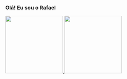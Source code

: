 ### Olá! Eu sou o Rafael


<div>
  <a href="https://beacons.ai/rafael-rs19">
  <img height="180em" src="https://github-readme-stats.vercel.app/api?username=rafael-rs19&show_icons=true&theme=dracula&include_all_commits=true&count_private=true"/>
  <img height="180em" src="https://github-readme-stats.vercel.app/api/top-langs/?username=rafael-rs19&layout=compact&langs_count-168theme=dracula"/>
